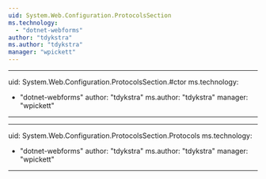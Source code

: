 ```yaml
---
uid: System.Web.Configuration.ProtocolsSection
ms.technology: 
  - "dotnet-webforms"
author: "tdykstra"
ms.author: "tdykstra"
manager: "wpickett"
---
```


---
uid: System.Web.Configuration.ProtocolsSection.#ctor
ms.technology: 
  - "dotnet-webforms"
author: "tdykstra"
ms.author: "tdykstra"
manager: "wpickett"
---

---
uid: System.Web.Configuration.ProtocolsSection.Protocols
ms.technology: 
  - "dotnet-webforms"
author: "tdykstra"
ms.author: "tdykstra"
manager: "wpickett"
---
